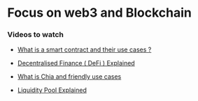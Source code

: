 # Focus on web3 and Blockchain 

### Videos to watch

- [ What is a smart contract and their use cases ? ](https://youtu.be/pyaIppMhuic)

- [ Decentralised Finance ( DeFi ) Explained ](https://youtu.be/17QRFlml4pA)

- [ What is Chia and friendly use cases ](https://youtu.be/HhumRtzglNM)

- [ Liquidity Pool Explained ](https://youtu.be/dVJzcFDo498)

